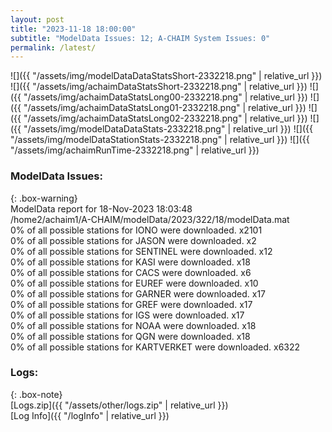 ```yaml
---
layout: post
title: "2023-11-18 18:00:00"
subtitle: "ModelData Issues: 12; A-CHAIM System Issues: 0"
permalink: /latest/
---
```


![]({{ "/assets/img/modelDataDataStatsShort-2332218.png" | relative_url }})
![]({{ "/assets/img/achaimDataStatsShort-2332218.png" | relative_url }})
![]({{ "/assets/img/achaimDataStatsLong00-2332218.png" | relative_url }})
![]({{ "/assets/img/achaimDataStatsLong01-2332218.png" | relative_url }})
![]({{ "/assets/img/achaimDataStatsLong02-2332218.png" | relative_url }})
![]({{ "/assets/img/modelDataDataStats-2332218.png" | relative_url }})
![]({{ "/assets/img/modelDataStationStats-2332218.png" | relative_url }})
![]({{ "/assets/img/achaimRunTime-2332218.png" | relative_url }})


### ModelData Issues:  
  
{: .box-warning}  
 ModelData report for 18-Nov-2023 18:03:48   
 /home2/achaim1/A-CHAIM/modelData/2023/322/18/modelData.mat   
 0% of all possible stations for IONO were downloaded. x2101   
 0% of all possible stations for JASON were downloaded. x2   
 0% of all possible stations for SENTINEL were downloaded. x12   
 0% of all possible stations for KASI were downloaded. x18   
 0% of all possible stations for CACS were downloaded. x6   
 0% of all possible stations for EUREF were downloaded. x10   
 0% of all possible stations for GARNER were downloaded. x17   
 0% of all possible stations for GREF were downloaded. x17   
 0% of all possible stations for IGS were downloaded. x17   
 0% of all possible stations for NOAA were downloaded. x18   
 0% of all possible stations for QGN were downloaded. x18   
 0% of all possible stations for KARTVERKET were downloaded. x6322   
  


### Logs:  
  
{: .box-note}  
[Logs.zip]({{ "/assets/other/logs.zip" | relative_url }})  
[Log Info]({{ "/logInfo" | relative_url }})  

